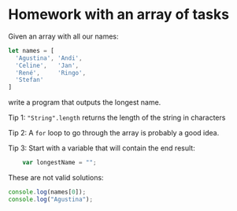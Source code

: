 # Homework with an array of tasks

Given an array with all our names:

```JavaScript
let names = [
  'Agustina', 'Andi',
  'Celine',   'Jan',
  'René',     'Ringo',
  'Stefan'
]
```

write a program that outputs the longest name.

Tip 1: `"String".length` returns the length of the string in characters

Tip 2: A `for` loop to go through the array is probably a good idea.

Tip 3: Start with a variable that will contain the end result:

```JavaScript
    var longestName = "";
```

These are not valid solutions:

```JavaScript
console.log(names[0]);
console.log("Agustina");
```
